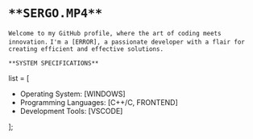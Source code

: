# `**SERGO.MP4**`

`Welcome to my GitHub profile, where the art of coding meets innovation.`
`I'm a [ERROR], a passionate developer with a flair for creating efficient and effective solutions.`

`**SYSTEM SPECIFICATIONS**`

list = [
*   Operating System: [WINDOWS]
*   Programming Languages: [C++/C, FRONTEND]
*   Development Tools: [VSCODE]
  
  ];

